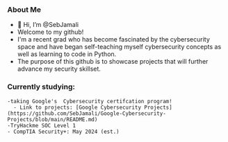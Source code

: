### About Me
-  👋 Hi, I’m @SebJamali
- Welcome to my github!
- I'm a recent grad who has become fascinated by the cybersecurity space and have began self-teaching myself cybersecurity concepts as well as learning to code in Python.
- The purpose of this github is to showcase projects that will further advance my security skillset.

### Currently studying:
    -taking Google's  Cybersecurity certifcation program!
      - Link to projects: [Google Cybersecurity Projects](https://github.com/SebJamali/Google-Cybersecurity-Projects/blob/main/README.md)
    -TryHackme SOC Level 1 
    - CompTIA Security+: May 2024 (est.)




